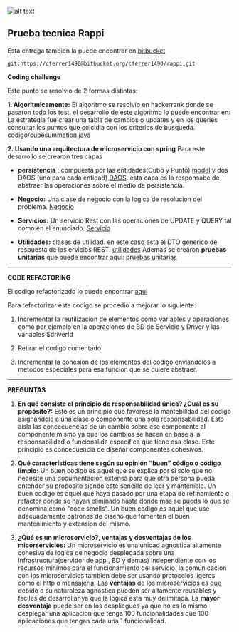 
![alt text](https://raw.githubusercontent.com/username/projectname/branch/path/to/img.png)

## Prueba tecnica Rappi

Esta entrega tambien la puede encontrar en [bitbucket](https://cferrer1490@bitbucket.org/cferrer1490/rappi.git)

	git:https://cferrer1490@bitbucket.org/cferrer1490/rappi.git

**Coding challenge**

Este punto se resolvio de 2 formas distintas:

**1. Algoritmicamente:**
	El algoritmo se resolvio en hackerrank donde se pasaron todo los test. el desarrollo 	de este algoritmo lo puede encontrar en:
	La estrategia fue crear una tabla de cambios o updates y en los queries consultar los puntos que coicidia con los criterios de 	busqueda.
[codigo/cubesummation.java](https://github.com/caferrerb/pruebatecnica/blob/master/codigo/cubesummation.java)

**2. Usando una arquitectura de microservicio con spring**
Para este desarrollo se crearon tres capas


* **persistencia** : compuesta por las entidades(Cubo y Punto) [model](https://github.com/caferrerb/pruebatecnica/tree/master/cubesummation/src/main/java/co/com/caferrerb/rappi/cubesummation/model) y dos DAOS (uno para cada entidad) [DAOS](https://github.com/caferrerb/pruebatecnica/tree/master/cubesummation/src/main/java/co/com/caferrerb/rappi/cubesummation/persistence). esta capa es la responsabe de abstraer las operaciones sobre el medio de persistencia.  

* **Negocio:** Una clase de negocio con la logica de resolucion del problema. [Negocio](https://github.com/caferrerb/pruebatecnica/tree/master/cubesummation/src/main/java/co/com/caferrerb/rappi/cubesummation/service)

* **Servicios:** Un servicio Rest con las operaciones de UPDATE y QUERY tal como en el enunciado. [Servicio](https://github.com/caferrerb/pruebatecnica/tree/master/cubesummation/src/main/java/co/com/caferrerb/rappi/cubesummation/service)

* **Utilidades:** clases de utilidad. en este caso esta el DTO generico de respuesta de los ervicios REST. [utilidades](https://github.com/caferrerb/pruebatecnica/tree/master/cubesummation/src/main/java/co/com/caferrerb/rappi/cubesummation/util)
Ademas se crearon **pruebas unitarias** que puede encontrar aqui: [pruebas unitarias](http://github.com)

---

**CODE REFACTORING**

El codigo refactorizado lo puede encontrar [aqui](https://github.com/caferrerb/pruebatecnica/blob/master/codigo/refactorizada.codigo.php)

Para refactorizar este codigo se procedio a mejorar lo siguiente:

1.  Incrementar la reutilizacion de elementos como variables y operaciones como por ejemplo en la operaciones de BD de Servicio y Driver y las variables $driverId

2. Retirar el codigo comentado.

3. Incrementar la cohesion de los elementos del codigo enviandolos a metodos especiales para esa funcion que se quiere abstraer.

---

**PREGUNTAS**

1. **En qué consiste el principio de responsabilidad única? ¿Cuál es su propósito?:**
Este es un principio que favorese la mantebilidad del codigo asignandole a una clase o componente una sola responsabilidad. Esto aisla las concecuencias de un cambio sobre ese componente al componente mismo ya que los cambios se hacen en base a la responsabilidad o funcionalida especifica que tiene esa clase. Este principio es concecuencia de diseñar componentes cohesivos.


2. **Qué características tiene según su opinión “buen” código o código limpio:** Un buen codigo es aquel que se explica por si solo que no necesite una documentacion extensa para que otra persona pueda entender su proposito siendo este sencillo de leer y mantenible. Un buen codigo es aquel que haya pasado por una etapa de refinamiento o refactor donde se hayan eliminado hasta donde mas se pueda lo que se denomina como "code smells". Un buen codigo es aquel que  use adecuadamente patrones de diseño que fomenten el buen mantenimiento y extension del mismo.

3. **¿Qué es un microservicio?, ventajas y desventajas de los micorservicios:** 
Un microservicio es una unidad agnostica altamente cohesiva de logica de negocio desplegada sobre una infrastructura(servidor de app , BD y demas) independiente con los recursos minimos para el funcionamiento del servicio. la comunicacion con los microservicios tambien debe ser usando protocolos ligeros como el http o mensajeria.
Las **ventajas** de los microservicios es que debido a su naturaleza agnostica pueden ser altamente reusables y faciles de desarrollar ya que la logica esta muy delimitada.
La **mayor desventaja** puede ser en los despliegues ya que no es lo mismo desplegar una aplicacion que tenga 100 funcionalidades que 100 aplicaciones que tengan cada una 1 funcionalidad.





 
